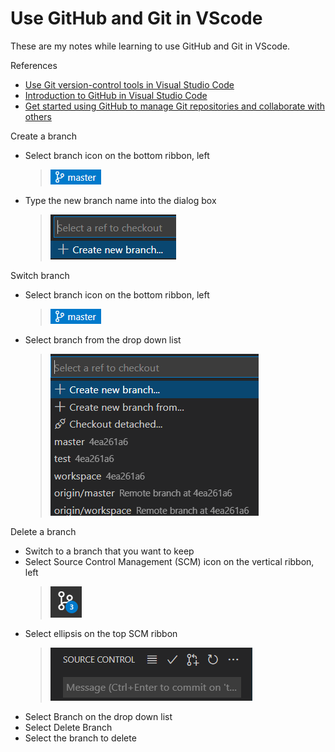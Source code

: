 # Use GitHub and Git in VScode

These are my notes while learning to use GitHub and Git in VScode.

References

- [Use Git version-control tools in Visual Studio Code](https://docs.microsoft.com/en-us/learn/modules/use-git-from-vs-code/)
- [Introduction to GitHub in Visual Studio Code](https://docs.microsoft.com/en-us/learn/modules/introduction-to-github-visual-studio-code/)
- [Get started using GitHub to manage Git repositories and collaborate with others](https://docs.github.com/en/get-started/quickstart)

Create a branch

- Select branch icon on the bottom ribbon, left
  > ![github_branch](.\images\vscode\github_branch.PNG)
- Type the new branch name into the dialog box
  > ![new_branch](.\images\vscode\new_branch.png)

Switch branch

- Select branch icon on the bottom ribbon, left
  > ![github_branch](images\vscode\github_branch.PNG)
- Select branch from the drop down list
  > ![switch_branch](images\vscode\switch_branch.png)

Delete a branch

- Switch to a branch that you want to keep
- Select Source Control Management (SCM) icon on the vertical ribbon, left
  > ![SCM](images\vscode\SCM.png)
- Select ellipsis on the top SCM ribbon
  > ![SCM_ribbon](images\vscode\SCM_ribbon.png)
- Select Branch on the drop down list
- Select Delete Branch
- Select the branch to delete
